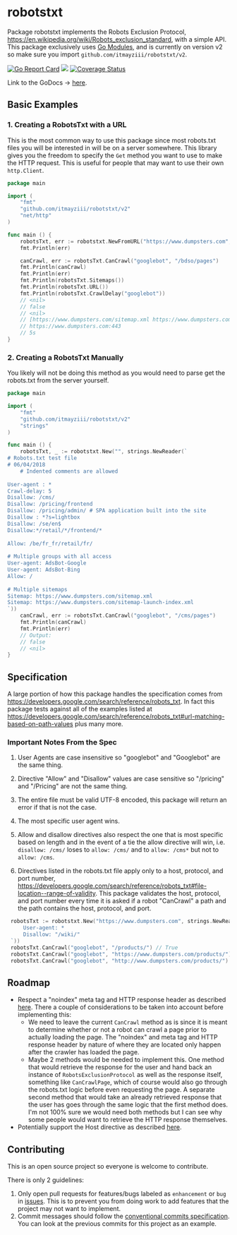# robotstxt
Package robotstxt implements the Robots Exclusion Protocol, https://en.wikipedia.org/wiki/Robots_exclusion_standard, with a simple API.
This package exclusively uses [Go Modules](https://github.com/golang/go/wiki/Modules), and is currently on version v2 so make sure you import 
`github.com/itmayziii/robotstxt/v2`.

[![Go Report Card](https://goreportcard.com/badge/github.com/itmayziii/robotstxt)](https://goreportcard.com/report/github.com/itmayziii/robotstxt)
[![](https://godoc.org/github.com/itmayziii/robotstxt?status.svg)](https://godoc.org/github.com/itmayziii/robotstxt)
[![Coverage Status](https://coveralls.io/repos/github/itmayziii/robotstxt/badge.svg?branch=master)](https://coveralls.io/github/itmayziii/robotstxt?branch=master)

Link to the GoDocs -> [here](https://godoc.org/github.com/itmayziii/robotstxt).


## Basic Examples

### 1. Creating a RobotsTxt with a URL
This is the most common way to use this package since most robots.txt files you will be interested in will be on a server somewhere. This library 
gives you the freedom to specify the `Get` method you want to use to make the HTTP request. This is useful for people that may want to use their 
own `http.Client`. 
```go
package main

import (
    "fmt"
    "github.com/itmayziii/robotstxt/v2"
    "net/http"
)

func main () {
	robotsTxt, err := robotstxt.NewFromURL("https://www.dumpsters.com", http.Get)
	fmt.Println(err)

	canCrawl, err := robotsTxt.CanCrawl("googlebot", "/bdso/pages")
	fmt.Println(canCrawl)
	fmt.Println(err)
	fmt.Println(robotsTxt.Sitemaps())
	fmt.Println(robotsTxt.URL())
	fmt.Println(robotsTxt.CrawlDelay("googlebot"))
	// <nil>
	// false
	// <nil>
	// [https://www.dumpsters.com/sitemap.xml https://www.dumpsters.com/sitemap-launch-index.xml]
	// https://www.dumpsters.com:443
	// 5s
}
```

### 2. Creating a RobotsTxt Manually
You likely will not be doing this method as you would need to parse get the robots.txt from the server yourself.
```go
package main

import (
    "fmt"
    "github.com/itmayziii/robotstxt/v2"
    "strings"
)

func main () {
    robotsTxt, _ := robotstxt.New("", strings.NewReader(`
# Robots.txt test file
# 06/04/2018
    # Indented comments are allowed
        
User-agent : *
Crawl-delay: 5
Disallow: /cms/
Disallow: /pricing/frontend
Disallow: /pricing/admin/ # SPA application built into the site
Disallow : *?s=lightbox
Disallow: /se/en$
Disallow:*/retail/*/frontend/*
        
Allow: /be/fr_fr/retail/fr/
        
# Multiple groups with all access
User-agent: AdsBot-Google
User-agent: AdsBot-Bing
Allow: /
        
# Multiple sitemaps
Sitemap: https://www.dumpsters.com/sitemap.xml
Sitemap: https://www.dumpsters.com/sitemap-launch-index.xml
`))
    canCrawl, err := robotsTxt.CanCrawl("googlebot", "/cms/pages")
    fmt.Println(canCrawl)
    fmt.Println(err)
    // Output:
    // false
    // <nil>
}
```

## Specification

A large portion of how this package handles the specification comes from https://developers.google.com/search/reference/robots_txt.
In fact this package tests against all of the examples listed at
https://developers.google.com/search/reference/robots_txt#url-matching-based-on-path-values plus many more.

### Important Notes From the Spec

1. User Agents are case insensitive so "googlebot" and "Googlebot" are the same thing.

2. Directive "Allow" and "Disallow" values are case sensitive so "/pricing" and "/Pricing" are not the same thing.

3. The entire file must be valid UTF-8 encoded, this package will return an error if that is not the case.

4. The most specific user agent wins.

5. Allow and disallow directives also respect the one that is most specific based on length and in the event of a tie the allow directive will win, 
i.e. `disallow: /cms/` loses to `allow: /cms/` and to `allow: /cms*` but not to `allow: /cms`.

6. Directives listed in the robots.txt file apply only to a host, protocol, and port number,
https://developers.google.com/search/reference/robots_txt#file-location--range-of-validity. This package validates the host, protocol,
and port number every time it is asked if a robot "CanCrawl" a path and the path contains the host, protocol, and port.
```go
 robotsTxt := robotstxt.New("https://www.dumpsters.com", strings.NewReader(`
     User-agent: *
     Disallow: "/wiki/"
 `))
 robotsTxt.CanCrawl("googlebot", "/products/") // True
 robotsTxt.CanCrawl("googlebot", "https://www.dumpsters.com/products/") // True
 robotsTxt.CanCrawl("googlebot", "http://www.dumpsters.com/products/") // False - the URL did not match the URL provided when "robotsTxt" was created
```

## Roadmap
* Respect a "noindex" meta tag and HTTP response header as described [here](https://en.wikipedia.org/wiki/Robots_exclusion_standard#Meta_tags_and_headers).
 There a couple of considerations to be taken into account before implementing this:
  * We need to leave the current `CanCrawl` method as is since it is meant to determine whether or not a robot can crawl a page prior to actually 
  loading the page. The "noindex" and meta tag and HTTP response header by nature of where they are located only happen after the crawler has 
  loaded the page.
  * Maybe 2 methods would be needed to implement this. One method that would retrieve the response for the user and hand back an instance of 
  `RobotsExclusionProtocol` as well as the response itself, something like `CanCrawlPage`, which of course would also go through the robots.txt 
  logic before even requesting the page. A separate second method that would take an already retrieved response that the user has goes through the 
  same logic that the first method does. I'm not 100% sure we would need both methods but I can see why some people would want to retrieve the HTTP
  response themselves.
* Potentially support the Host directive as described [here](https://en.wikipedia.org/wiki/Robots_exclusion_standard#Host).

## Contributing
This is an open source project so everyone is welcome to contribute.

There is only 2 guidelines:
1. Only open pull requests for features/bugs labeled as `enhancement` or `bug` in [issues](https://github.com/itmayziii/robotstxt/issues). This
is to prevent you from doing work to add features that the project may not want to implement.
2. Commit messages should follow the [conventional commits specification](https://www.conventionalcommits.org/en/v1.0.0-beta.2/). You can look at 
the previous commits for this project as an example.

 
